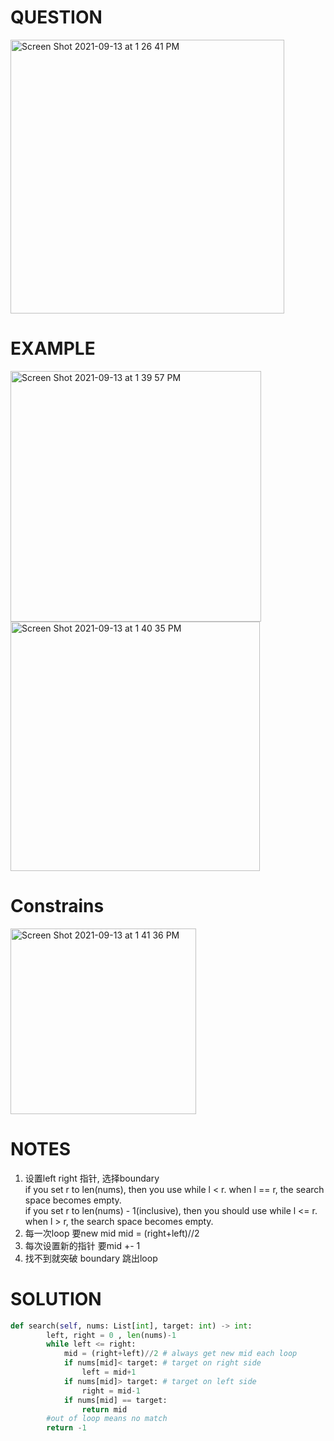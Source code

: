 # QUESTION

<img width="438" alt="Screen Shot 2021-09-13 at 1 26 41 PM" src="https://user-images.githubusercontent.com/64442606/133130766-c9e92278-4209-4910-b7dd-9201a5b652b9.png">

# EXAMPLE
<img width="401" alt="Screen Shot 2021-09-13 at 1 39 57 PM" src="https://user-images.githubusercontent.com/64442606/133131070-cedd14b2-50f0-4241-ad11-af1814747803.png"> <img width="399" alt="Screen Shot 2021-09-13 at 1 40 35 PM" src="https://user-images.githubusercontent.com/64442606/133131095-207f2f5a-96bf-4f0b-96ee-031f69888a1a.png">

# Constrains
<img width="297" alt="Screen Shot 2021-09-13 at 1 41 36 PM" src="https://user-images.githubusercontent.com/64442606/133131190-8f6440c0-e8f1-4263-b093-cf8582c7fc7f.png">

# NOTES 
1. 设置left  right 指针, 选择boundary \
if you set r to len(nums), then you use while l < r. when l == r, the search space becomes empty.\
if you set r to len(nums) - 1(inclusive), then you should use while l <= r. when l > r, the search space becomes empty.
2. 每一次loop 要new mid  mid = (right+left)//2
3. 每次设置新的指针 要mid +- 1
4. 找不到就突破 boundary 跳出loop 

# SOLUTION
```python
def search(self, nums: List[int], target: int) -> int:
        left, right = 0 , len(nums)-1
        while left <= right:
            mid = (right+left)//2 # always get new mid each loop
            if nums[mid]< target: # target on right side
                left = mid+1
            if nums[mid]> target: # target on left side 
                right = mid-1
            if nums[mid] == target:
                return mid
        #out of loop means no match 
        return -1
```
